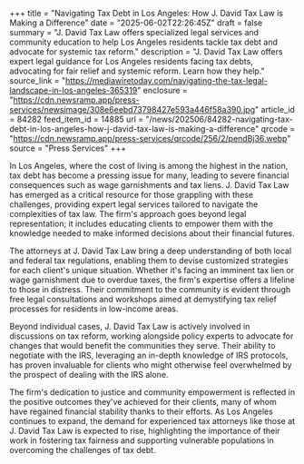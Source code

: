 +++
title = "Navigating Tax Debt in Los Angeles: How J. David Tax Law is Making a Difference"
date = "2025-06-02T22:26:45Z"
draft = false
summary = "J. David Tax Law offers specialized legal services and community education to help Los Angeles residents tackle tax debt and advocate for systemic tax reform."
description = "J. David Tax Law offers expert legal guidance for Los Angeles residents facing tax debts, advocating for fair relief and systemic reform. Learn how they help."
source_link = "https://mediawiretoday.com/navigating-the-tax-legal-landscape-in-los-angeles-365319"
enclosure = "https://cdn.newsramp.app/press-services/newsimage/308e6eebd73798427e593a446f58a390.jpg"
article_id = 84282
feed_item_id = 14885
url = "/news/202506/84282-navigating-tax-debt-in-los-angeles-how-j-david-tax-law-is-making-a-difference"
qrcode = "https://cdn.newsramp.app/press-services/qrcode/256/2/pendBj36.webp"
source = "Press Services"
+++

<p>In Los Angeles, where the cost of living is among the highest in the nation, tax debt has become a pressing issue for many, leading to severe financial consequences such as wage garnishments and tax liens. J. David Tax Law has emerged as a critical resource for those grappling with these challenges, providing expert legal services tailored to navigate the complexities of tax law. The firm's approach goes beyond legal representation; it includes educating clients to empower them with the knowledge needed to make informed decisions about their financial futures.</p><p>The attorneys at J. David Tax Law bring a deep understanding of both local and federal tax regulations, enabling them to devise customized strategies for each client's unique situation. Whether it's facing an imminent tax lien or wage garnishment due to overdue taxes, the firm's expertise offers a lifeline to those in distress. Their commitment to the community is evident through free legal consultations and workshops aimed at demystifying tax relief processes for residents in low-income areas.</p><p>Beyond individual cases, J. David Tax Law is actively involved in discussions on tax reform, working alongside policy experts to advocate for changes that would benefit the communities they serve. Their ability to negotiate with the IRS, leveraging an in-depth knowledge of IRS protocols, has proven invaluable for clients who might otherwise feel overwhelmed by the prospect of dealing with the IRS alone.</p><p>The firm's dedication to justice and community empowerment is reflected in the positive outcomes they've achieved for their clients, many of whom have regained financial stability thanks to their efforts. As Los Angeles continues to expand, the demand for experienced tax attorneys like those at J. David Tax Law is expected to rise, highlighting the importance of their work in fostering tax fairness and supporting vulnerable populations in overcoming the challenges of tax debt.</p>